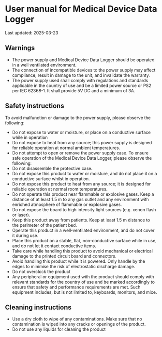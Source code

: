 # User manual for Medical Device Data Logger
Last updated: 2025-03-23

## Warnings
- The power supply and Medical Device Data Logger should be operated in a well ventilated environment.
- The connection of incompatible devices to the power supply may affect compliance, result in damage to the unit, and invalidate the warranty.
- The power supply used shall comply with regulations and standards applicable in the country of use and be a limited power source or PS2 per IEC 62368-1. It shall provide 5V DC and a minimum of 3A.

## Safety instructions
To avoid malfunction or damage to the power supply, please observe the following:
- Do not expose to water or moisture, or place on a conductive surface while in operation
- Do not expose to heat from any source; this power supply is designed for reliable operation at normal ambient temperatures.
- Do not attempt to open or remove the power supply case.
To ensure safe operation of the Medical Device Data Logger, please observe the following:
- Do not disassemble the protective case.
- Do not expose this product to water or moisture, and do not place it on a conductive surface whilst in operation.
- Do not expose this product to heat from any source; it is designed for reliable operation at normal room temperatures.
- Do not operate this product near flammable or explosive gases. Keep a distance of at least 1.5 m to any gas outlet and any environment with enriched atmosphere of flammable or explosive gases.
- Do not expose the board to high intensity light sources (e.g. xenon flash or laser).
- Keep this product away from patients. Keep at least 1.5 m distance to the perimeter of the patient bed.
- Operate this product in a well-ventilated environment, and do not cover it during use.
- Place this product on a stable, flat, non-conductive surface while in use, and do not let it contact conductive items.
- Take care while handling this product to avoid mechanical or electrical damage to the printed circuit board and connectors.
- Avoid handling this product while it is powered. Only handle by the edges to minimise the risk of electrostatic discharge damage.
- Do not overclock the product
- Any peripheral or equipment used with the product should comply with relevant standards for the country of use and be marked accordingly to ensure that safety and performance requirements are met. Such equipment includes, but is not limited to, keyboards, monitors, and mice.

## Cleaning instructions
- Use a dry cloth to wipe of any contaminations. Make sure that no contamination is wiped into any cracks or openings of the product.
- Do not use any liquids for cleaning the product